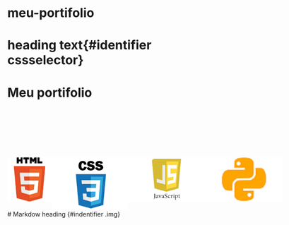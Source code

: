 # meu-portifolio
# heading text{#identifier cssselector}
<h1>Meu portifolio</h1>
<div class="img" >
    
<img id='indentifier' height="100px" id="m1" src="./img/htm.png">
<img height="120px" id="m2" src="./img/css.png">
<img height="100px"  padding-top="10px" id="m3" src="./img/js-removebg-preview.png">
<img height="100px"  padding-top="10px" id="m4" src="./img/py-removebg-preview.png"></div>
<style>
    .img{
    display: flex;
    direction: row;
    justify-content: space-around;
    margin-top: 130px;
    min-width:470px;
}
</style>
# Markdow heading {#indentifier .img}
